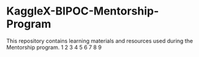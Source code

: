 # KaggleX-BIPOC-Mentorship-Program
This repository contains learning materials and resources used during the Mentorship program.
1
2
3
4
5
6
7
8
9
